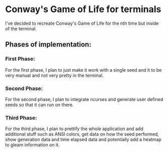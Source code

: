 # Conway's Game of Life for terminals

I've decided to recreate Conway's Game of Life for the nth time but inside of the terminal.

## Phases of implementation:

### First Phase:

For the first phase, I plan to just make it work with a single seed and it to be very manual and not very pretty in the terminal.

### Second Phase:

For the second phase, I plan to integrate ncurses and generate user defined seeds so that it can run on there.

### Third Phase:

For the third phase, I plan to prettify the whole application and add additional stuff such as ANSI colors, get data on how the seed performed, show generation data and time elapsed data and potentially add a heatmap to gleam information on it.
